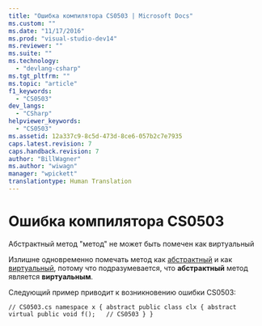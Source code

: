 ```yaml
---
title: "Ошибка компилятора CS0503 | Microsoft Docs"
ms.custom: ""
ms.date: "11/17/2016"
ms.prod: "visual-studio-dev14"
ms.reviewer: ""
ms.suite: ""
ms.technology: 
  - "devlang-csharp"
ms.tgt_pltfrm: ""
ms.topic: "article"
f1_keywords: 
  - "CS0503"
dev_langs: 
  - "CSharp"
helpviewer_keywords: 
  - "CS0503"
ms.assetid: 12a337c9-8c5d-473d-8ce6-057b2c7e7935
caps.latest.revision: 7
caps.handback.revision: 7
author: "BillWagner"
ms.author: "wiwagn"
manager: "wpickett"
translationtype: Human Translation
---
```

# Ошибка компилятора CS0503
Абстрактный метод "метод" не может быть помечен как виртуальный  
  
 Излишне одновременно помечать метод как [абстрактный](../../csharp/language-reference/keywords/abstract.md) и как [виртуальный](../../csharp/language-reference/keywords/virtual.md), потому что подразумевается, что **абстрактный** метод является **виртуальным**.  
  
 Следующий пример приводит к возникновению ошибки CS0503:  
  
```  
// CS0503.cs namespace x { abstract public class clx { abstract virtual public void f();   // CS0503 } }  
```